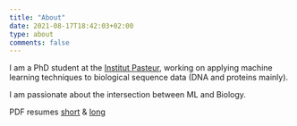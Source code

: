 ```yaml
---
title: "About"
date: 2021-08-17T18:42:03+02:00
type: about
comments: false
---
```


I am a PhD student at the [Institut Pasteur](https://research.pasteur.fr/en/), working on applying machine learning techniques to biological sequence data (DNA and proteins mainly).

I am passionate about the intersection between ML and Biology.

PDF resumes [short](/files/resume.pdf) & [long](/files/resume-long.pdf)
